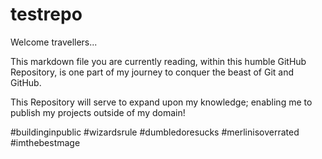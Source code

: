 # testrepo

<!-- Well done, you found me! Who told you to click on RAW??!? Are you GORDON RAMSAY??? Password = 5!CKW1Z4RD! -->

<!-- There are 2 methods for writing hidden comments in MD (Markdown) Files i.e., using the following syntax = "(e.g., [comment]: # )" OR using a HTML Comment Tag instead --> 

<!-- NOTE BENNE!!! > It is important to note that some Markdown Engines will leave in HTML when rendering the Markdown File, so be careful what you put inside of comments! -->

<!--
I can also do a multi-line comment like this
-->

<!-- [comment]: # (Another way to add a secret comment, that will be completely omitted by almost ALL Markdown renderers, is to use an empty Link Definition. As it is unused, as long as it is wrapped in parentheses, it won't be rendered!) -->

<!-- A shortcut to generate HTML comment tags = "CTRL + /" -->

Welcome travellers... 

This markdown file you are currently reading, within this humble GitHub Repository, is one part of my journey to conquer the beast of Git and GitHub. 

This Repository will serve to expand upon my knowledge; enabling me to publish my projects outside of my domain! 

#buildinginpublic #wizardsrule #dumbledoresucks #merlinisoverrated #imthebestmage
